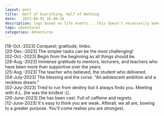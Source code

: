 ```yaml
---
layout: post
title:  Half of Everything, Half of Nothing
date:   2023-06-01 16:40:16
description: logs based on life events... this doesn't necessarily make sense
tags: adventures
categories: Adventures
---
```

[18-Oct.-2023] Conquest; gratitude; limbo.\
[20-Dec.-2023] The simpler tasks can be the most challenging!\
[02-Oct.-2023] Begin from the beginning as all things should be.\
[28-Aug.-2023] Immense gratitude to mentors, lecturers, and teachers who have been more than supportive over the years.\
[25-Aug.-2023] The teacher who believed, the student who delivered.\
[04-July-2023] The blessing and the curse. "An adolescent ambition and a reckless dream."\
[02-July-2023] Tried to run from destiny but it always finds you. Meeting with A.L. [he was the kindest :)].\
[26-June-2023] Die has been cast. Full of caffeine and regrets.\
[12-June-2023] It's easy to think you are weak. Afterall, we all are, bowing to a greater purpose. You'll come realise you are strongest.

